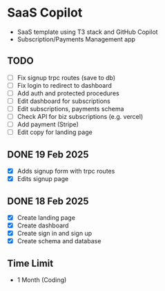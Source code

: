 # SaaS Copilot

- SaaS template using T3 stack and GitHub Copilot
- Subscription/Payments Management app

## TODO
- [ ] Fix signup trpc routes (save to db)
- [ ] Fix login to redirect to dashboard
- [ ] Add auth and protected procedures
- [ ] Edit dashboard for subscriptions
- [ ] Edit subscriptions, payments schema
- [ ] Check API for biz subscriptions (e.g. vercel)
- [ ] Add payment (Stripe)
- [ ] Edit copy for landing page

## DONE 19 Feb 2025
- [x] Adds signup form with trpc routes
- [x] Edits signup page

## DONE 18 Feb 2025
- [x] Create landing page
- [x] Create dashboard
- [x] Create sign in and sign up
- [x] Create schema and database

## Time Limit
- 1 Month (Coding)
